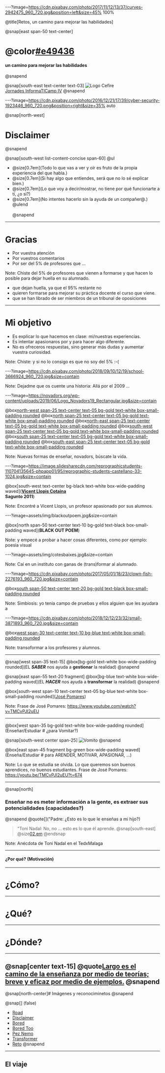 ---?image=https://cdn.pixabay.com/photo/2017/11/12/13/37/curves-2942475_960_720.jpg&position=left&size=45% 100%

@title[Retos, un camino para mejorar las habilidades]

@snap[east span-50 text-center]
# @color[#e49436](Retos)
#### un camino para mejorar las habilidades
@snapend

@snap[south-east text-center text-03]
![Logo Cefire](http://mestreacasa.gva.es/image/layout_set_logo?img_id=500003437543&t=1561102791500)
<br>
[Jornades InformaTICamp IV](http://mestreacasa.gva.es/web/cefirecastello/jornades/informaticamp_iv)
@snapend

---?image=https://cdn.pixabay.com/photo/2016/12/21/17/39/cyber-security-1923446_960_720.png&position=right&size=35% auto

@snap[north-west]
# Disclaimer
@snapend

@snap[south-west list-content-concise span-60]
@ul[](false)
- @size[0.7em](Todo lo que vas a ver y oír es fruto de la propia experiencia del que habla.)
- @size[0.7em](Si hay algo que entiendes, será que no lo sé explicar bien.)
- @size[0.7em](Lo que voy a decir/mostrar, no tiene por qué funcionarte a tí, ¿o si?)
- @size[0.7em](No intentes hacerlo sin la ayuda de un compañer@.)
@ulend
<br><br>
@snapend

---

# Gracias

- Por vuestra atención
- Por vuestros comentarios
- Por ser del 5% de profesores que ...

Note:
Chiste del 5% de profesores que vienen a formarse y que hacen lo posible para dejar huella en su alumnado.
- que dejan huella, ya que el 95% restante no 
- quieren formarse para mejorar su práctica docente el curso que viene.
- que se han librado de ser miembros de un tribunal de oposiciones

---

# Mi objetivo
- Es explicar lo que hacemos en clase: mi/nuestras experiencias.
- Es intentar apasionaros por y para hacer algo diferente.
- No es ofreceros respuestas, sino generar más dudas y aumentar vuestra curiosidad.

Note:
Chiste: y si no lo consigo es que no soy del 5% :-( 


---?image=https://cdn.pixabay.com/photo/2018/09/10/12/19/school-3666924_960_720.jpg&size=contain

Note: 
Dejadme que os cuente una historia: Allá por el 2009 ...

---?image=https://novadors.org/wp-content/uploads/2019/06/Logo_Novadors19_Rectangular.jpg&size=contain

@box[north-west span-25 text-center text-05 bg-gold text-white box-small-padding rounded](**SPAM**)
@box[north span-25 text-center text-05 bg-gold text-white box-small-padding rounded](**SPAM**)
@box[north-east span-25 text-center text-05 bg-gold text-white box-small-padding rounded](**SPAM**)
@box[south-west span-25 text-center text-05 bg-gold text-white box-small-padding rounded](**SPAM**)
@box[south span-25 text-center text-05 bg-gold text-white box-small-padding rounded](**SPAM**)
@box[south-east span-25 text-center text-05 bg-gold text-white box-small-padding rounded](**SPAM**)


Note: 
Nuevas formas de enseñar, novadors, búscate la vida. 

---?image=https://image.slidesharecdn.com/reprographicstudents-110704135645-phpapp01/95/reprographic-students-castellano-33-1024.jpg&size=contain

@box[south-west text-center bg-black text-white box-wide-padding waved](**<a href="https://www.slideshare.net/vicentllopis/reprographic-students" _target="_blank">Vicent Llopis Cotaina</a> <br> Sagunto 2011**)


Note: 
Encontré a Vicent Llopis, un profesor apasionado por sus alumnos. 

---?image=assets/img/blackoutpoem.jpg&size=contain 

@box[north span-50 text-center text-10 bg-gold text-black box-small-padding waved](**BLACK OUT POEM**)


Note: y empecé a probar a hacer cosas diferentes, como por ejemplo: poesia visual

---?image=assets/img/cotesbaixes.jpg&size=contain

Note: 
Caí en un instituto con ganas de (trans)formar al alumnado.

---?image=https://cdn.pixabay.com/photo/2017/05/01/18/23/clown-fish-2276193_960_720.jpg&size=contain

@box[south span-50 text-center text-20 bg-gold text-black box-small-padding rounded](**SIMBIOSIS**)

Note: 
Simbiosis: yo tenía campo de pruebas y ellos alguien que les ayudara a 

---?image=https://cdn.pixabay.com/photo/2018/12/12/23/32/small-3871893_960_720.jpg&size=contain

@box[west span-30 text-center text-10 bg-blue text-white box-small-padding rounded](**(TRANS)FORMAR**)


Note: 
transoformar a los profesores y alumnos.

---

@snap[west span-35 text-15] 
@box[bg-gold text-white box-wide-padding rounded](EL **_SABER_** nos ayuda a **gestionar** la realidad) 
@snapend

@snap[east span-55 text-20 fragment] 
@box[bg-blue text-white box-wide-padding waved](EL **_HACER_** nos ayuda a **transformar** la realidad) 
@snapend

@box[south-west span-10 text-center text-05 bg-blue text-white box-small-padding rounded](<a href="https://www.youtube.com/watch?v=TMCvPJI2uEU" _target="_blank">José Pomares</a>)

Note: 
Frase de José Pomares: https://www.youtube.com/watch?v=TMCvPJI2uEU

---

@box[west span-35 bg-gold text-white box-wide-padding rounded](Enseñar/Estudiar # ¿para Vomitar?)

@snap[south-west center span-25]
![Vomito](https://openmoji.org/data/color/618x618/1F92E.png)
@snapend

@box[east span-45 fragment bg-green box-wide-padding waved](Enseña/Estudiar #  para ARENDER, MOTIVAR, APASIONAR, ...)

Note: 
Lo que se estudia se olvida.
Lo que queremos son buenos aprendices, no buenos estudiantes.
Frase de José Pomares: https://youtu.be/TMCvPJI2uEU?t=674

---

@snap[north]
### Enseñar no es meter información a la gente, es extraer sus potencialidades (capacidades?)
@snapend
@quote[]("Padre: ¿Esto es lo que le enseñas a mi hijo?)
> "Toni Nadal: No, no ... esto es lo que él aprende.
@snap[south-east] @size[02.em](https://www.youtube.com/watch?v=FXL2G1p-EDw) @endsnap

Note: 
Anécdota de Toni Nadal en el TedxMalaga

---

#### ¿Por qué? (Motivación)

---

# ¿Cómo? 


---

# ¿Qué?


---

# ¿Dónde?

---

@snap[center text-15]
@quote[Largo es el camino de la enseñanza por medio de teorías; breve y eficaz por medio de ejemplos.](Séneca)
@snapend
---
@snap[north-center]# Imágenes y reconociminetos @snapend

@snap[] (false)
- [Road](https://cdn.pixabay.com/photo/2017/11/12/13/37/curves-2942475_960_720.jpg)
- [Disclaimer](https://pixabay.com/es/illustrations/seguridad-cibernética-1923446/)
- [Bored](https://pixabay.com/photos/book-bored-college-education-15584/)
- [Bored Too](https://pixabay.com/photos/school-bored-girl-education-3666924/)
- [Pez Nemo](https://cdn.pixabay.com/photo/2017/05/01/18/23/clown-fish-2276193_960_720.jpg)
- [Transformer](https://pixabay.com/es/photos/pequeños-juguete-figurilla-3871893/)
- [Reto](https://www.tknika.eus/ethazi/wp-content/uploads/sites/29/2015/11/imagenreto_aldatuta.png)
@snapend

---

## El viaje 
<canvas data-chart="bar">
<!--
{
 "data": {
  "labels": ["Grupos ESO","Alumnado","Profesorado Implicado"],
  "datasets": [
   {
    "data":[1,60,6],
    "label":"Curso 15/16",
    "backgroundColor":"rgba(20,20,220,.8)"
   },
   {
    "data":[4,80,15],
    "label":"Curso 16/17",
    "backgroundColor":"rgba(120,120,220,.8)"
   },
   {
    "data":[4,140,30],
    "label":"Curso 17/18",
    "backgroundColor":"rgba(120,120,220,.8)"
   }
  ]
 },
 "options": { "responsive": "true" }
}
-->
</canvas>